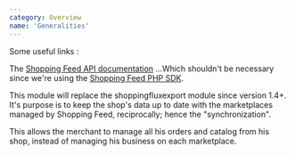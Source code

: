 ```yaml
---
category: Overview
name: 'Generalities'
---
```


Some useful links :

The [Shopping Feed API documentation](https://developer.shopping-feed.com/getting-started/introduction)
...Which shouldn't be necessary since we're using the [Shopping Feed PHP SDK](https://github.com/shoppingflux/php-sdk).

This module will replace the shoppingfluxexport module since version 1.4+. It's purpose
is to keep the shop's data up to date with the marketplaces managed by Shopping
Feed, reciprocally; hence the "synchronization".

This allows the merchant to manage all his orders and catalog from his shop,
instead of managing his business on each marketplace.
